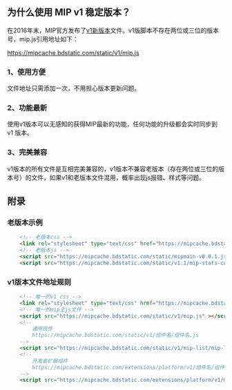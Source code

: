 ## 为什么使用 MIP v1 稳定版本？
在2016年末，MIP官方发布了[v1新版本](http://www.cnblogs.com/mipengine/p/6077510.html)文件。v1版脚本不存在两位或三位的版本号，mip.js引用地址如下：

https://mipcache.bdstatic.com/static/v1/mip.js

### 1、使用方便
文件地址只需添加一次，不用担心版本更新问题。

### 2、功能最新
使用v1版本可以无感知的获得MIP最新的功能，任何功能的升级都会实时同步到 v1 版本。

### 3、完美兼容
v1版本的所有文件是互相完美兼容的，v1版本不兼容老版本（存在两位或三位的版本号）的文件，如果v1和老版本文件混用，概率出现js报错、样式等问题。

## 附录

### 老版本示例
``` html
    <!-- 老版本css -->
    <link rel="stylesheet" type="text/css" href="https://mipcache.bdstatic.com/static/mipmain-v1.1.1.css">
    <!-- 老版本js -->
    <script src="https://mipcache.bdstatic.com/static/mipmain-v0.0.1.js" ></script>
    <script src="https://mipcache.bdstatic.com/static/v1.1/mip-stats-cnzz.js"></script>
```

### v1版本文件地址规则

``` html
    <!-- 唯一的v1 css -->
    <link rel="stylesheet" type="text/css" href="https://mipcache.bdstatic.com/static/v1/mip.css">
    <!-- 唯一的mip主js文件 -->
    <script src="https://mipcache.bdstatic.com/static/v1/mip.js" ></script>
    <!-- 
        通用组件
        https://mipcache.bdstatic.com/static/v1/组件名/组件名.js
    -->
    <script src="https://mipcache.bdstatic.com/static/v1/mip-list/mip-list.js"></script>
    <!-- 
        开发者扩展组件
        https://mipcache.bdstatic.com/extensions/platform/v1/组件名/组件名.js
    -->
    <script src="https://mipcache.bdstatic.com/extensions/platform/v1/mip-cambrian/mip-cambrian.js"></script>
```
